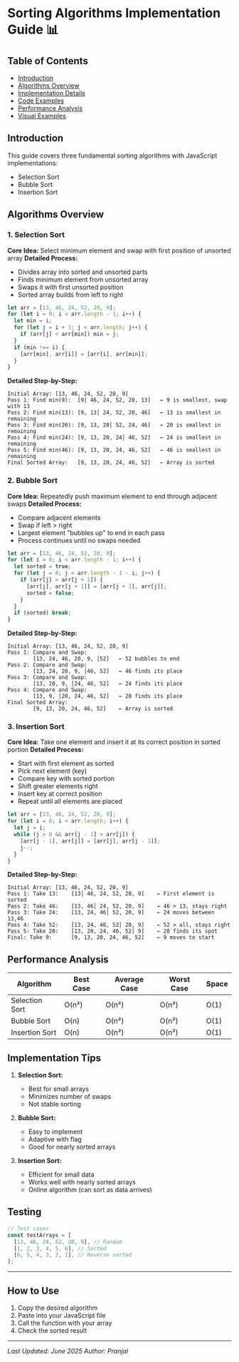 # Sorting Algorithms Implementation Guide 📊

## Table of Contents

- [Introduction](#introduction)
- [Algorithms Overview](#algorithms-overview)
- [Implementation Details](#implementation-details)
- [Code Examples](#code-examples)
- [Performance Analysis](#performance-analysis)
- [Visual Examples](#visual-examples)

## Introduction

This guide covers three fundamental sorting algorithms with JavaScript implementations:

- Selection Sort
- Bubble Sort
- Insertion Sort

## Algorithms Overview

### 1. Selection Sort

**Core Idea:** Select minimum element and swap with first position of unsorted array
**Detailed Process:**

- Divides array into sorted and unsorted parts
- Finds minimum element from unsorted array
- Swaps it with first unsorted position
- Sorted array builds from left to right

```javascript
let arr = [13, 46, 24, 52, 20, 9];
for (let i = 0; i < arr.length - 1; i++) {
  let min = i;
  for (let j = i + 1; j < arr.length; j++) {
    if (arr[j] < arr[min]) min = j;
  }
  if (min !== i) {
    [arr[min], arr[i]] = [arr[i], arr[min]];
  }
}
```

**Detailed Step-by-Step:**

```
Initial Array: [13, 46, 24, 52, 20, 9]
Pass 1: Find min(9):  [9│ 46, 24, 52, 20, 13]   ← 9 is smallest, swap with 13
Pass 2: Find min(13): [9, 13│ 24, 52, 20, 46]   ← 13 is smallest in remaining
Pass 3: Find min(20): [9, 13, 20│ 52, 24, 46]   ← 20 is smallest in remaining
Pass 4: Find min(24): [9, 13, 20, 24│ 46, 52]   ← 24 is smallest in remaining
Pass 5: Find min(46): [9, 13, 20, 24, 46, 52]   ← 46 is smallest in remaining
Final Sorted Array:   [9, 13, 20, 24, 46, 52]   ← Array is sorted
```

### 2. Bubble Sort

**Core Idea:** Repeatedly push maximum element to end through adjacent swaps
**Detailed Process:**

- Compare adjacent elements
- Swap if left > right
- Largest element "bubbles up" to end in each pass
- Process continues until no swaps needed

```javascript
let arr = [13, 46, 24, 52, 20, 9];
for (let i = 0; i < arr.length - 1; i++) {
  let sorted = true;
  for (let j = 0; j < arr.length - 1 - i; j++) {
    if (arr[j] > arr[j + 1]) {
      [arr[j], arr[j + 1]] = [arr[j + 1], arr[j]];
      sorted = false;
    }
  }
  if (sorted) break;
}
```

**Detailed Step-by-Step:**

```
Initial Array: [13, 46, 24, 52, 20, 9]
Pass 1: Compare and Swap:
        [13, 24, 46, 20, 9, │52]   ← 52 bubbles to end
Pass 2: Compare and Swap:
        [13, 24, 20, 9, │46, 52]   ← 46 finds its place
Pass 3: Compare and Swap:
        [13, 20, 9, │24, 46, 52]   ← 24 finds its place
Pass 4: Compare and Swap:
        [13, 9, │20, 24, 46, 52]   ← 20 finds its place
Final Sorted Array:
        [9, 13, 20, 24, 46, 52]    ← Array is sorted
```

### 3. Insertion Sort

**Core Idea:** Take one element and insert it at its correct position in sorted portion
**Detailed Process:**

- Start with first element as sorted
- Pick next element (key)
- Compare key with sorted portion
- Shift greater elements right
- Insert key at correct position
- Repeat until all elements are placed

```javascript
let arr = [13, 46, 24, 52, 20, 9];
for (let i = 0; i < arr.length; i++) {
  let j = i;
  while (j > 0 && arr[j - 1] > arr[j]) {
    [arr[j - 1], arr[j]] = [arr[j], arr[j - 1]];
    j--;
  }
}
```

**Detailed Step-by-Step:**

```
Initial Array: [13, 46, 24, 52, 20, 9]
Pass 1: Take 13:    [13│ 46, 24, 52, 20, 9]    ← First element is sorted
Pass 2: Take 46:    [13, 46│ 24, 52, 20, 9]    ← 46 > 13, stays right
Pass 3: Take 24:    [13, 24, 46│ 52, 20, 9]    ← 24 moves between 13,46
Pass 4: Take 52:    [13, 24, 46, 52│ 20, 9]    ← 52 > all, stays right
Pass 5: Take 20:    [13, 20, 24, 46, 52│ 9]    ← 20 finds its spot
Final: Take 9:      [9, 13, 20, 24, 46, 52]    ← 9 moves to start
```

## Performance Analysis

| Algorithm      | Best Case | Average Case | Worst Case | Space |
| -------------- | --------- | ------------ | ---------- | ----- |
| Selection Sort | O(n²)     | O(n²)        | O(n²)      | O(1)  |
| Bubble Sort    | O(n)      | O(n²)        | O(n²)      | O(1)  |
| Insertion Sort | O(n)      | O(n²)        | O(n²)      | O(1)  |

## Implementation Tips

1. **Selection Sort:**

   - Best for small arrays
   - Minimizes number of swaps
   - Not stable sorting

2. **Bubble Sort:**

   - Easy to implement
   - Adaptive with flag
   - Good for nearly sorted arrays

3. **Insertion Sort:**
   - Efficient for small data
   - Works well with nearly sorted arrays
   - Online algorithm (can sort as data arrives)

## Testing

```javascript
// Test cases
const testArrays = [
  [13, 46, 24, 52, 20, 9], // Random
  [1, 2, 3, 4, 5, 6], // Sorted
  [6, 5, 4, 3, 2, 1], // Reverse sorted
];
```

---

## How to Use

1. Copy the desired algorithm
2. Paste into your JavaScript file
3. Call the function with your array
4. Check the sorted result

---

_Last Updated: June 2025_
_Author: Pranjal_
